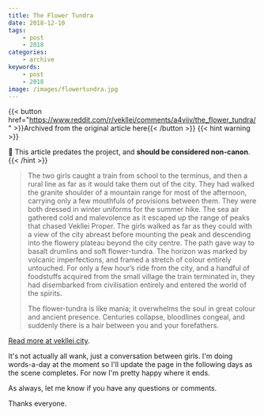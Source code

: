 ```yaml
---
title: The Flower Tundra
date: 2018-12-10
tags:
    - post
    - 2018
categories:
    - archive
keywords:
    - post
    - 2018
image: /images/flowertundra.jpg
---
```

{{< button href="https://www.reddit.com/r/vekllei/comments/a4viiv/the_flower_tundra/" >}}Archived from the original article here{{< /button >}}
{{< hint warning >}}

🌺 This article predates the project, and **should be considered non-canon**.
{{< /hint >}}

>The two girls caught a train from school to the terminus, and then a rural line as far as it would take them out of the city. They had walked the granite shoulder of a mountain range for most of the afternoon, carrying only a few mouthfuls of provisions between them. They were both dressed in winter uniforms for the summer hike. The sea air gathered cold and malevolence as it escaped up the range of peaks that chased Vekllei Proper. The girls walked as far as they could with a view of the city abreast before mounting the peak and descending into the flowery plateau beyond the city centre. The path gave way to basalt drumlins and soft flower-tundra. The horizon was marked by volcanic imperfections, and framed a stretch of colour entirely untouched. For only a few hour’s ride from the city, and a handful of foodstuffs acquired from the small village the train terminated in, they had disembarked from civilisation entirely and entered the world of the spirits.  
>  
>The flower-tundra is like mania; it overwhelms the soul in great colour and ancient presence. Centuries collapse, bloodlines congeal, and suddenly there is a hair between you and your forefathers.

[Read more at vekllei.city](https://vekllei.city/2018/12/10/the-flower-tundra/).

It's not actually all wank, just a conversation between girls. I'm doing words-a-day at the moment so I'll update the page in the following days as the scene completes. For now I'm pretty happy where it ends.

As always, let me know if you have any questions or comments.

Thanks everyone.
